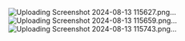 ![Uploading Screenshot 2024-08-13 115627.png…]()
![Uploading Screenshot 2024-08-13 115659.png…]()
![Uploading Screenshot 2024-08-13 115743.png…]()
